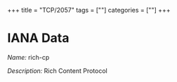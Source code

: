 +++
title = "TCP/2057"
tags = [""]
categories = [""]
+++

# IANA Data

_Name:_ rich-cp

_Description:_ Rich Content Protocol

